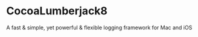 # CocoaLumberjack8
A fast &amp; simple, yet powerful &amp; flexible logging framework for Mac and iOS
